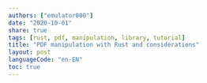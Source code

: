 ```yaml
---
authors: ["emulator000"]
date: "2020-10-01"
share: true
tags: [rust, pdf, manipulation, library, tutorial]
title: "PDF manipulation with Rust and considerations"
layout: post
languageCode: "en-EN"
toc: true
---
```


